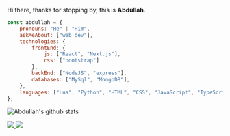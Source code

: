 Hi there, thanks for stopping by, this is **Abdullah**.

```javascript
const abdullah = {
    pronouns: "He" | "Him",
    askMeAbout: ["web dev"],
    technologies: {
        frontEnd: {
            js: ["React", "Next.js"],
            css: ["bootstrap"]
        },
        backEnd: ["NodeJS", "express"],
        databases: ["MySql", "MongoDB"],
    },
    languages: ["Lua", "Python", "HTML", "CSS", "JavaScript", "TypeScript"]
};
```

![Abdullah's github stats](https://github-readme-stats.vercel.app/api?username=Volcie)

<a href="https://github.com/Volcie?tab=followers">
  <img src="https://img.shields.io/github/followers/Volcie">
</a>
<a href="https://github.com/Volcie">
   <img src="https://komarev.com/ghpvc/?username=Volcie">
</a>